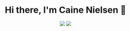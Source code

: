 <h1 align="center">
  Hi there, I'm Caine Nielsen 🥑
</h1>
<p align="center">
  <a href="https://cainenielsen.com"><img src="https://cainenielsen.github.io/cainenielsen/portfolio.png" /></a>
  <a href="https://codepen.io/cainenielsen"><img src="https://cainenielsen.github.io/cainenielsen/codepen.png" /></a>
</p>